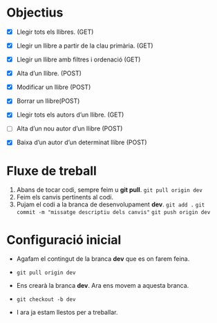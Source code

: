 # Objectius
- [x] Llegir tots els llibres. (GET)
- [x] Llegir un llibre a partir de la clau primària. (GET) 
- [x] Llegir un llibre amb filtres i ordenació (GET) 
- [x] Alta d’un llibre. (POST) 
- [x] Modificar un llibre (POST) 
- [x] Borrar un llibre(POST) 
- [x] Llegir tots els autors d’un llibre. (GET) 
- [ ] Alta d’un nou autor d’un llibre (POST) 
- [x] Baixa d’un autor d’un determinat llibre (POST)


# Fluxe de treball

1. Abans de tocar codi, sempre feim u **git pull**.
`git pull origin dev`
2. Feim els canvis pertinents al codi.
3. Pujam el codi a la branca de desenvolupament **dev**.
`git add .`
`git commit -m "missatge descriptiu dels canvis"` 
`git push origin dev`

# Configuració inicial
- Agafam el contingut de la branca **dev** que es on farem feina.
- `git pull origin dev`
- Ens crearà la branca **dev**. Ara ens movem a aquesta branca.
- `git checkout -b dev`

- I ara ja estam llestos per a treballar.
